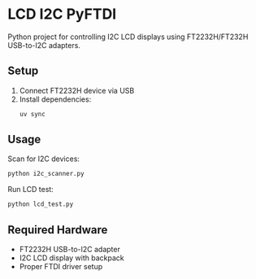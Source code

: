 # LCD I2C PyFTDI

Python project for controlling I2C LCD displays using FT2232H/FT232H USB-to-I2C adapters.

## Setup

1. Connect FT2232H device via USB
2. Install dependencies:
   ```bash
   uv sync
   ```

## Usage

Scan for I2C devices:
```bash
python i2c_scanner.py
```

Run LCD test:
```bash
python lcd_test.py
```


## Required Hardware

- FT2232H USB-to-I2C adapter
- I2C LCD display with backpack
- Proper FTDI driver setup